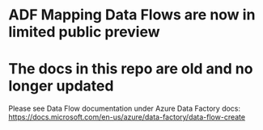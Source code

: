 # ADF Mapping Data Flows are now in limited public preview
# The docs in this repo are old and no longer updated

Please see Data Flow documentation under Azure Data Factory docs: https://docs.microsoft.com/en-us/azure/data-factory/data-flow-create 
